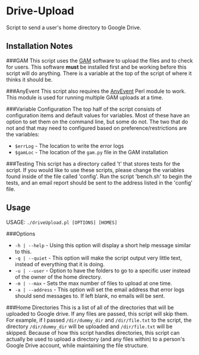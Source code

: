 # Drive-Upload
Script to send a user's home directory to Google Drive.

## Installation Notes
###GAM
This script uses the [GAM](https://github.com/jay0lee/GAM) software to upload the files and to check for users. This software **must** be installed first and be working before this script will do anything. There is a variable at the top of the script of where it thinks it should be.

###AnyEvent
This script also requires the [AnyEvent](https://metacpan.org/pod/AnyEvent) Perl module to work. This module is used for running multiple GAM uploads at a time.

###Variable Configuration
The top half of the script consists of configuration items and default values for variables. Most of these have an option to set them on the command line, but some do not. The two that do not and that may need to configured based on preference/restrictions are the variables:
* `$errLog` - The location to write the error logs
* `$gamLoc` - The location of the `gam.py` file in the GAM installation

###Testing
This script has a directory called 't' that stores tests for the script. If you would like to use these scripts, please change the variables found inside of the file called 'config'. Run the script 'bench.sh' to begin the tests, and an email report should be sent to the address listed in the 'config' file.

## Usage
USAGE: `./driveUpload.pl [OPTIONS] [HOMES]`

###Options
* `-h | --help` - Using this option will display a short help message similar to this.
* `-q | --quiet` - This option will make the script output very little text, instead of everything that it is doing.
* `-u | --user` - Option to have the folders to go to a specific user instead of the owner of the home directory.
* `-m | --max` - Sets the max number of files to upload at one time.
* `-a | --address` - This option will set the email address that error logs should send messages to. If left blank, no emails will be sent.

###Home Directories
This is a list of all of the directories that will be uploaded to Google drive. If any files are passed, this script will skip them. For example, if I passed `/dir/dummy_dir` and `/dir/file.txt` to the script, the directory `/dir/dummy_dir` will be uploaded and `/dir/file.txt` will be skipped. Because of how this script handles directories, this script can actually be used to upload a directory (and any files within) to a person's Google Drive account, while maintaining the file structure.
